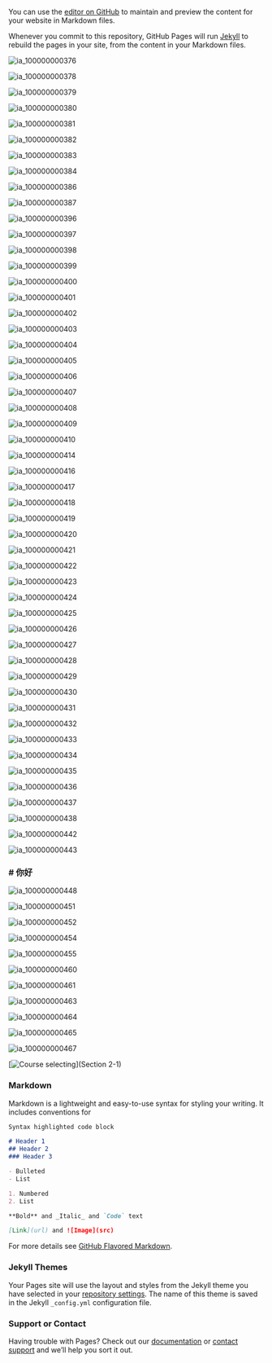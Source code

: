 

You can use the [editor on GitHub](https://github.com/MyraMa-naka/portfolio/edit/gh-pages/index.md) to maintain and preview the content for your website in Markdown files.

Whenever you commit to this repository, GitHub Pages will run [Jekyll](https://jekyllrb.com/) to rebuild the pages in your site, from the content in your Markdown files.

![ia_100000000376](pic/ia_100000000376.jpg)

![ia_100000000378](pic/ia_100000000378.jpg)

![ia_100000000379](pic/ia_100000000379.jpg)

![ia_100000000380](pic/ia_100000000380.jpg)

![ia_100000000381](pic/ia_100000000381.jpg)

![ia_100000000382](pic/ia_100000000382.jpg)

![ia_100000000383](pic/ia_100000000383.jpg)

![ia_100000000384](pic/ia_100000000384.jpg)

![ia_100000000386](pic/ia_100000000386.jpg)

![ia_100000000387](pic/ia_100000000387.jpg)

![ia_100000000396](pic/ia_100000000396.jpg)

![ia_100000000397](pic/ia_100000000397.jpg)

![ia_100000000398](pic/ia_100000000398.jpg)

![ia_100000000399](pic/ia_100000000399.jpg)

![ia_100000000400](pic/ia_100000000400.jpg)

![ia_100000000401](pic/ia_100000000401.jpg)

![ia_100000000402](pic/ia_100000000402.jpg)

![ia_100000000403](pic/ia_100000000403.jpg)

![ia_100000000404](pic/ia_100000000404.jpg)

![ia_100000000405](pic/ia_100000000405.jpg)

![ia_100000000406](pic/ia_100000000406.jpg)

![ia_100000000407](pic/ia_100000000407.jpg)

![ia_100000000408](pic/ia_100000000408.jpg)

![ia_100000000409](pic/ia_100000000409.jpg)

![ia_100000000410](pic/ia_100000000410.jpg)

![ia_100000000414](pic/ia_100000000414.jpg)

![ia_100000000416](pic/ia_100000000416.jpg)

![ia_100000000417](pic/ia_100000000417.jpg)

![ia_100000000418](pic/ia_100000000418.jpg)

![ia_100000000419](pic/ia_100000000419.jpg)

![ia_100000000420](pic/ia_100000000420.jpg)

![ia_100000000421](pic/ia_100000000421.jpg)

![ia_100000000422](pic/ia_100000000422.jpg)

![ia_100000000423](pic/ia_100000000423.jpg)

![ia_100000000424](pic/ia_100000000424.jpg)

![ia_100000000425](pic/ia_100000000425.jpg)

![ia_100000000426](pic/ia_100000000426.jpg)

![ia_100000000427](pic/ia_100000000427.jpg)

![ia_100000000428](pic/ia_100000000428.jpg)

![ia_100000000429](pic/ia_100000000429.jpg)

![ia_100000000430](pic/ia_100000000430.jpg)

![ia_100000000431](pic/ia_100000000431.jpg)

![ia_100000000432](pic/ia_100000000432.jpg)

![ia_100000000433](pic/ia_100000000433.jpg)

![ia_100000000434](pic/ia_100000000434.jpg)

![ia_100000000435](pic/ia_100000000435.jpg)

![ia_100000000436](pic/ia_100000000436.jpg)

![ia_100000000437](pic/ia_100000000437.jpg)

![ia_100000000438](pic/ia_100000000438.jpg)

![ia_100000000442](pic/ia_100000000442.jpg)

![ia_100000000443](pic/ia_100000000443.jpg)

### # 你好

![ia_100000000448](pic/ia_100000000448.jpg)

![ia_100000000451](pic/ia_100000000451.jpg)

![ia_100000000452](pic/ia_100000000452.jpg)

![ia_100000000454](pic/ia_100000000454.jpg)

![ia_100000000455](pic/ia_100000000455.jpg)

![ia_100000000460](pic/ia_100000000460.jpg)

![ia_100000000461](pic/ia_100000000461.jpg)

![ia_100000000463](pic/ia_100000000463.jpg)

![ia_100000000464](pic/ia_100000000464.jpg)

![ia_100000000465](pic/ia_100000000465.jpg)

![ia_100000000467](pic/ia_100000000467.jpg)

[![Course selecting](pic/ia_100000000409.jpg)](Section 2-1) 





### Markdown

Markdown is a lightweight and easy-to-use syntax for styling your writing. It includes conventions for

```markdown
Syntax highlighted code block

# Header 1
## Header 2
### Header 3

- Bulleted
- List

1. Numbered
2. List

**Bold** and _Italic_ and `Code` text

[Link](url) and ![Image](src)
```

For more details see [GitHub Flavored Markdown](https://guides.github.com/features/mastering-markdown/).

### Jekyll Themes

Your Pages site will use the layout and styles from the Jekyll theme you have selected in your [repository settings](https://github.com/MyraMa-naka/portfolio/settings/pages). The name of this theme is saved in the Jekyll `_config.yml` configuration file.

### Support or Contact

Having trouble with Pages? Check out our [documentation](https://docs.github.com/categories/github-pages-basics/) or [contact support](https://support.github.com/contact) and we’ll help you sort it out.
